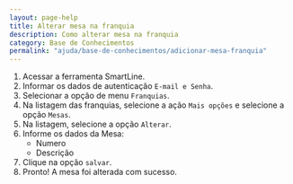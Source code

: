 ```yaml
---
layout: page-help
title: Alterar mesa na franquia
description: Como alterar mesa na franquia
category: Base de Conhecimentos
permalink: "ajuda/base-de-conhecimentos/adicionar-mesa-franquia"
---
```


<!-- # Adicionar Mesa na franquia -->

1. Acessar a ferramenta SmartLine.
2. Informar os dados de autenticação `E-mail e Senha`.
3. Selecionar a opção de menu `Franquias`.
4. Na listagem das franquias, selecione a ação `Mais opções` e selecione a opção `Mesas`.
4. Na listagem, selecione a opção `Alterar`.
6. Informe os dados da Mesa:
	- Numero
	- Descrição
7. Clique na opção `salvar`.
8. Pronto! A mesa foi alterada com sucesso.
